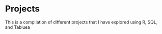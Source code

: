 # Projects
This is a compilation of different projects that I have explored using R, SQL, and Tabluea
